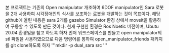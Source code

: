 본 프로젝트는 기존의 Open manipulator 개조하여 6DOF manipulator인 Sara 로봇을 2개 사용하여 시각장애인의 식사를 보조하는 로봇을 개발하는 것이 목표이다.
해당 github에 올린 내용은 sara 2개를 gazebo Simulator 환경 상에서 moveit을 활용하여 구동할 수 있도록 만든 것이다.
현재 구현한 환경은 Ros Noetic 버전이며, Ubutu 20.04 환경임을 참고 하도록 하자
먼저 워크스페이스를 만들고 open manipulator의 stl 파일을 사용하였으므로 다음 명령어를 통하여 open_manipulator_friends 패키지를 git clone하도록 하자
'''mkdir -p dual_sara src
'''
